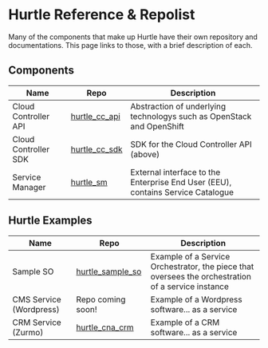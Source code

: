 # Hurtle Reference & Repolist
Many of the components that make up Hurtle have their own repository and documentations. This page links to those, with a brief description of each. 

## Components
| Name | Repo | Description |
| ---- | ---- | ----------- |
| Cloud Controller API | [hurtle_cc_api](https://github.com/icclab/hurtle_cc_api) | Abstraction of underlying technologys such as OpenStack and OpenShift |
| Cloud Controller SDK | [hurtle_cc_sdk](https://github.com/icclab/hurtle_cc_sdk) | SDK for the Cloud Controller API (above) |
| Service Manager | [hurtle_sm](https://github.com/icclab/hurtle_sm) | External interface to the Enterprise End User (EEU), contains Service Catalogue |

## Hurtle Examples
| Name | Repo | Description |
| ---- | ---- | ----------- |
| Sample SO | [hurtle_sample_so](https://github.com/icclab/hurtle_sample_so) | Example of a Service Orchestrator, the piece that oversees the orchestration of a service instance |
| CMS Service (Wordpress) | Repo coming soon! | Example of a Wordpress software... as a service |
| CRM Service (Zurmo) | [hurtle_cna_crm](https://github.com/icclab/hurtle_cna_crm) | Example of a CRM software... as a service |
